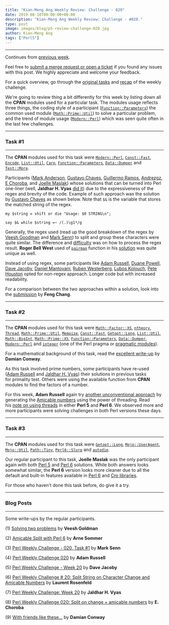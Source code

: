 ```yaml
---
title: "Kian-Meng Ang Weekly Review: Challenge - 020"
date: 2019-08-18T00:00:00+00:00
description: "Kian-Meng Ang Weekly Review: Challenge - #020."
type: post
image: images/blog/p5-review-challenge-020.jpg
author: Kian-Meng Ang
tags: ["Perl5"]
---
```

***
Continues from [previous week](/blog/review-challenge-019/).

Feel free to [submit a merge request or open a ticket](https://github.com/manwar/perlweeklychallenge) if you found any issues with this post. We highly appreciate and welcome your feedback.

For a quick overview, go through the [original tasks](/blog/perl-weekly-challenge-020/) and [recap](/blog/recap-challenge-020/) of the weekly challenge.

We're going to review thing a bit differently for this week by listing down all the **CPAN** modules used for a particular task. The modules usage reflects three things, the coding style of a participant ([`Function::Parameters`](https://metacpan.org/pod/Function::Parameters)) the common used module ([`Math::Prime::Util`](https://metacpan.org/pod/Math::Prime::Util)) to solve a particular problem, and the trend of module usage ([`Modern::Perl`](https://metacpan.org/pod/Modern::Perl)) which was seen quite often in the last few challenges.

***
### Task #1
***

The **CPAN** modules used for this task were [`Modern::Perl`](https://metacpan.org/pod/Modern::Perl), [`Const::Fast`](https://metacpan.org/pod/Const::Fast), [`Encode`](https://metacpan.org/pod/Encode), [`List::Util`](https://metacpan.org/pod/List::Util), [`Carp`](https://metacpan.org/pod/Carp), [`Function::Parameters`](https://metacpan.org/pod/Function::Parameters), [`Data::Dumper`](https://metacpan.org/pod/Data::Dumper) and [`Test::More`](https://metacpan.org/pod/Test::More).

Participants ([Mark Anderson](https://github.com/manwar/perlweeklychallenge-club/blob/master/challenge-020/mark-anderson/perl5/ch-1.pl), [Gustavo Chaves](https://github.com/manwar/perlweeklychallenge-club/blob/master/challenge-020/gustavo-chaves/perl5/ch-1.pl), [Guillermo Ramos](https://github.com/manwar/perlweeklychallenge-club/blob/master/challenge-020/guillermo-ramos/perl5/ch-1.pl), [Andrezgz](https://github.com/manwar/perlweeklychallenge-club/blob/master/challenge-020/andrezgz/perl5/ch-1.pl), [E Choroba](https://github.com/manwar/perlweeklychallenge-club/blob/master/challenge-020/e-choroba/perl5/ch-1.pl), and [Joelle Maslak](https://github.com/manwar/perlweeklychallenge-club/blob/master/challenge-020/joelle-maslak/perl5/ch-1.pl)) whose solutions that can be turned into Perl one-liner (well, **Jaldhar H. Vyas** [did it](https://www.braincells.com/perl/2019/08/perl_weekly_challenge_week_20.html)) due to the expressiveness of the regex and brevity of the code. Example of such approach was the solution by [Gustavo Chaves](https://github.com/manwar/perlweeklychallenge-club/blob/master/challenge-020/gustavo-chaves/perl5/ch-1.pl) as shown below. Note that `$&` is the variable that stores the matched string of the regex.

    my $string = shift or die "Usage: $0 STRING\n";

    say $& while $string =~ /(.)\g1*/g

Generally, the regex used (read up the good breakdown of the regex by [Veesh Goodman](http://blogs.perl.org/users/veesh/2019/08/solving-two-problems.html) and [Mark Senn](https://engineering.purdue.edu/~mark/pwc-020-1.pdf)) to split and group these characters were quite similar. The difference and [difficulty](http://blogs.perl.org/users/e_choroba/2019/08/perl-weekly-challenge-020-split-on-change-amicable-numbers.html) was on how to process the regex result. **Roger Bell West** used of [`pairmap`](https://metacpan.org/pod/List::Util#pairmap) function in his [solution](https://github.com/manwar/perlweeklychallenge-club/blob/master/challenge-020/roger-bell-west/perl5/ch-1.pl) was quite unique as well.

Instead of using regex, some participants like [Adam Russell](https://github.com/manwar/perlweeklychallenge-club/blob/master/challenge-020/adam-russell/perl5/ch-1.pl), [Duane Powell](https://github.com/manwar/perlweeklychallenge-club/blob/master/challenge-020/duane-powell/perl5/ch-1.pl), [Dave Jacoby](https://github.com/manwar/perlweeklychallenge-club/blob/master/challenge-020/dave-jacoby/perl5/ch-1.pl), [Daniel Mantovani](https://github.com/manwar/perlweeklychallenge-club/blob/master/challenge-020/daniel-mantovani/perl5/ch-1.pl), [Ruben Westerberg](https://github.com/manwar/perlweeklychallenge-club/blob/master/challenge-020/ruben-westerberg/perl5/ch-1.pl), [Lubos Kolouch](https://github.com/manwar/perlweeklychallenge-club/blob/master/challenge-020/lubos-kolouch/perl5/ch-1.pl), [Pete Houston](https://github.com/manwar/perlweeklychallenge-club/blob/master/challenge-020/pete-hou%20%20ston/perl5/ch-1.pl) opted for non-regex approach. Longer code but with increased readability.

For a comparison between the two approaches within a solution, look into the [submission](https://github.com/manwar/perlweeklychallenge-club/blob/master/challenge-020/feng-chang/perl5/ch-1.pl) by **Feng Chang**.

***
### Task #2
***

The **CPAN** modules used for this task were [`Math::Factor::XS`](https://metacpan.org/pod/Math::Factor::XS), [`ntheory`](https://metacpan.org/pod/ntheory), [`Thread`](https://metacpan.org/pod/Thread), [`Math::Prime::Util`](https://metacpan.org/pod/Math::Prime::Util), [`Memoize`](https://metacpan.org/pod/Memoize), [`Const::Fast`](https://metacpan.org/pod/Const::Fast), [`Getopt::Long`](https://metacpan.org/pod/Getopt::Long), [`List::Util`](https://metacpan.org/pod/List::Util), [`Math::BigInt`](https://metacpan.org/pod/Math::BigInt), [`Math::Prime::XS`](https://metacpan.org/pod/Math::Prime::XS), [`Function::Parameters`](https://metacpan.org/pod/Function::Parameters), [`Data::Dumper`](https://metacpan.org/pod/Data::Dumper), [`Modern::Perl`](https://metacpan.org/pod/Modern::Perl) and [`integer`](https://metacpan.org/pod/integer) (one of the Perl pragma or [pragmatic modules](https://metacpan.org/pod/distribution/perl/pod/perlmodlib.PL#Pragmatic-Modules)).

For a mathematical background of this task, read the [excellent write-up](http://blogs.perl.org/users/damian_conway/2019/08/with-friends-like-these.html) by **Damian Conway**.

As this task involved prime numbers, some participants have re-used ([Adam Russell](https://github.com/manwar/perlweeklychallenge-club/blob/master/challenge-020/adam-russell/perl5/ch-2.pl) and [Jaldhar H.  Vyas](https://www.braincells.com/perl/2019/08/perl_weekly_challenge_week_20.html)) their solutions in previous tasks for primality test. Others were using the available function from **CPAN** modules to find the factors of a number.

For this week, **Adam Russell** again try [another unconventional approach](https://github.com/manwar/perlweeklychallenge-club/blob/master/challenge-020/adam-russell/perl5/ch-2.pl) by generating the [Amicable numbers](https://en.wikipedia.org/wiki/Amicable_numbers) using the power of threading. Read his [note on using threads](https://adamcrussell.livejournal.com/6526.html) in either **Perl 5** and **Perl 6**. We observed more and more participants were solving challenges in both Perl versions these days.

***
### Task #3
***

The **CPAN** modules used for this task were [`Getopt::Long`](https://metacpan.org/pod/Getopt::Long), [`Mojo::UserAgent`](https://metacpan.org/pod/Mojo::UserAgent), [`Mojo::Util`](https://metacpan.org/pod/Mojo::Util), [`Path::Tiny`](https://metacpan.org/pod/Path::Tiny), [`Perl6::Slurp`](https://metacpan.org/pod/Perl6::Slurp) and [`autodie`](https://metacpan.org/pod/autodie).

Our regular participant to this task, **Joelle Maslak** was the only participant again with both [Perl 5](https://github.com/manwar/perlweeklychallenge-club/blob/master/challenge-020/joelle-maslak/perl5/ch-3.pl) and [Perl 6](https://github.com/manwar/perlweeklychallenge-club/blob/master/challenge-020/joelle-maslak/perl6/ch-3.p6) solutions. While both answers looks somewhat similar, the **Perl 6** version looks more cleaner due to all the default and built-in features available in [Perl 6](https://perl6.org/) and [Cro libraries](https://cro.services/).

For those who haven't done this task before, do give it a try.

***
### Blog Posts
***

Some write-ups by the regular participants.

(1) [Solving two problems](http://blogs.perl.org/users/veesh/2019/08/solving-two-problems.html) by **Veesh Goldman**

(2) [Amicable Split with Perl 6](https://perl6.eu/amicable-split.html) by **Arne Sommer**

(3) [Perl Weekly Challenge - 020, Task #1](https://engineering.purdue.edu/~mark/pwc-020-1.pdf) by **Mark Senn**

(4) [Perl Weekly Challenge 020](https://adamcrussell.livejournal.com/6526.html) by **Adam Russell**

(5) [Perl Weekly Challenge - Week 20](https://jacoby.github.io/2019/08/05/perl-weekly-challenge-week-20.html) by **Dave Jacoby**

(6) [Perl Weekly Challenge # 20: Split String on Character Change and Amicable Numbers](http://blogs.perl.org/users/laurent_r/2019/08/perl-weekly-challenge-20-split-string-on-character-change-and-amicable-numbers.html) by **Laurent Rosenfeld**

(7) [Perl Weekly Challenge: Week 20](https://www.braincells.com/perl/2019/08/perl_weekly_challenge_week_20.html) by **Jaldhar H. Vyas**

(8) [Perl Weekly Challenge 020: Split on change + amicable numbers](http://blogs.perl.org/users/e_choroba/2019/08/perl-weekly-challenge-020-split-on-change-amicable-numbers.html) by **E. Choroba**

(9) [With friends like these...](http://blogs.perl.org/users/damian_conway/2019/08/with-friends-like-these.html) by **Damian Conway**
